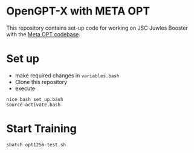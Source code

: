 # OpenGPT-X with META OPT

This repository contains set-up code for working on JSC Juwles Booster with
the [Meta OPT codebase](https://github.com/facebookresearch/metaseq.git).


# Set up
- make required changes in `variables.bash`
- Clone this repository
- execute 
```
nice bash set_up.bash
source activate.bash
```
# Start Training 

```
sbatch opt125m-test.sh
```
